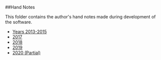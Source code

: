 ##Hand Notes

This folder contains the author's hand notes made during development of the
software.

- [Years 2013-2015](13-15.pdf)
- [2017](2017.pdf)
- [2018](2018.pdf)
- [2019](2019.pdf)
- [2020 (Partial)](2020-WIP.pdf)
